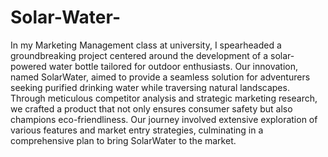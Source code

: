 # Solar-Water-

In my Marketing Management class at university, I spearheaded a groundbreaking project centered around the development of a solar-powered water bottle tailored for outdoor enthusiasts. Our innovation, named SolarWater, aimed to provide a seamless solution for adventurers seeking purified drinking water while traversing natural landscapes. Through meticulous competitor analysis and strategic marketing research, we crafted a product that not only ensures consumer safety but also champions eco-friendliness. Our journey involved extensive exploration of various features and market entry strategies, culminating in a comprehensive plan to bring SolarWater to the market.
